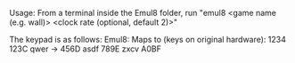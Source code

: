 Usage:
From a terminal inside the Emul8 folder, run "emul8 <game name (e.g. wall)> <clock rate (optional, default 2)>"

The keypad is as follows:
Emul8:    Maps to (keys on original hardware):
1234      123C
qwer  ->  456D
asdf      789E
zxcv      A0BF
